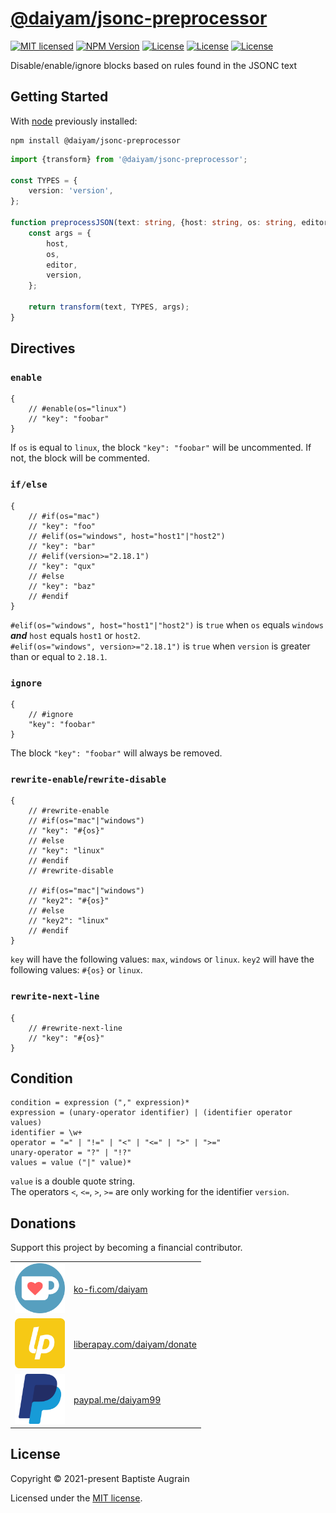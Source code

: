 [@daiyam/jsonc-preprocessor](https://github.com/daiyam/node-jsonc-preprocessor)
===============================================================================

[![MIT licensed](https://img.shields.io/badge/license-MIT-blue.svg)](./LICENSE)
[![NPM Version](https://img.shields.io/npm/v/@daiyam/jsonc-preprocessor.svg?colorB=green)](https://www.npmjs.com/package/@daiyam/jsonc-preprocessor)
[![License](https://img.shields.io/badge/donate-ko--fi-green)](https://ko-fi.com/daiyam)
[![License](https://img.shields.io/badge/donate-liberapay-green)](https://liberapay.com/daiyam/donate)
[![License](https://img.shields.io/badge/donate-paypal-green)](https://paypal.me/daiyam99)

Disable/enable/ignore blocks based on rules found in the JSONC text

Getting Started
---------------

With [node](http://nodejs.org) previously installed:

	npm install @daiyam/jsonc-preprocessor

```typescript
import {transform} from '@daiyam/jsonc-preprocessor';

const TYPES = {
	version: 'version',
};

function preprocessJSON(text: string, {host: string, os: string, editor: string, version: string}): string {
	const args = {
		host,
		os,
		editor,
		version,
	};

	return transform(text, TYPES, args);
}
```

Directives
----------

### `enable`

```
{
    // #enable(os="linux")
    // "key": "foobar"
}
```

If `os` is equal to `linux`, the block `"key": "foobar"` will be uncommented. If not, the block will be commented.

### `if/else`

```
{
    // #if(os="mac")
    // "key": "foo"
    // #elif(os="windows", host="host1"|"host2")
    // "key": "bar"
    // #elif(version>="2.18.1")
    // "key": "qux"
    // #else
    // "key": "baz"
    // #endif
}
```

`#elif(os="windows", host="host1"|"host2")` is `true` when `os` equals `windows` ***and*** `host` equals `host1` or `host2`.<br />
`#elif(os="windows", version>="2.18.1")` is `true` when `version` is greater than or equal to `2.18.1`.

### `ignore`

```
{
    // #ignore
    "key": "foobar"
}
```

The block `"key": "foobar"` will always be removed.

### `rewrite-enable`/`rewrite-disable`

```
{
    // #rewrite-enable
    // #if(os="mac"|"windows")
    // "key": "#{os}"
    // #else
    // "key": "linux"
    // #endif
    // #rewrite-disable

    // #if(os="mac"|"windows")
    // "key2": "#{os}"
    // #else
    // "key2": "linux"
    // #endif
}
```

`key` will have the following values: `max`, `windows` or `linux`.
`key2` will have the following values: `#{os}` or `linux`.

### `rewrite-next-line`

```
{
    // #rewrite-next-line
    // "key": "#{os}"
}
```

Condition
---------

```
condition = expression ("," expression)*
expression = (unary-operator identifier) | (identifier operator values)
identifier = \w+
operator = "=" | "!=" | "<" | "<=" | ">" | ">="
unary-operator = "?" | "!?"
values = value ("|" value)*
```

`value` is a double quote string.<br />
The operators `<`, `<=`, `>`, `>=` are only working for the identifier `version`.


Donations
---------

Support this project by becoming a financial contributor.

<table>
	<tr>
		<td><img src="https://raw.githubusercontent.com/daiyam/assets/master/icons/256/funding_kofi.png" alt="Ko-fi" width="80px" height="80px"></td>
		<td><a href="https://ko-fi.com/daiyam" target="_blank">ko-fi.com/daiyam</a></td>
	</tr>
	<tr>
		<td><img src="https://raw.githubusercontent.com/daiyam/assets/master/icons/256/funding_liberapay.png" alt="Liberapay" width="80px" height="80px"></td>
		<td><a href="https://liberapay.com/daiyam/donate" target="_blank">liberapay.com/daiyam/donate</a></td>
	</tr>
	<tr>
		<td><img src="https://raw.githubusercontent.com/daiyam/assets/master/icons/256/funding_paypal.png" alt="PayPal" width="80px" height="80px"></td>
		<td><a href="https://paypal.me/daiyam99" target="_blank">paypal.me/daiyam99</a></td>
	</tr>
</table>

License
-------

Copyright &copy; 2021-present Baptiste Augrain

Licensed under the [MIT license](https://opensource.org/licenses/MIT).
